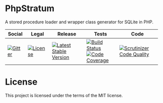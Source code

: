 # PhpStratum

A stored procedure loader and wrapper class generator for SQLite in PHP.

<table>
<thead>
<tr>
<th>Social</th>
<th>Legal</th>
<th>Release</th>
<th>Tests</th>
<th>Code</th>
</tr>
</thead>
<tbody>
<tr>
<td>
<a href="https://gitter.im/SetBased/php-stratum?utm_source=badge&utm_medium=badge&utm_campaign=pr-badge"><img src="https://badges.gitter.im/SetBased/php-stratum.svg" alt="Gitter"/></a>
</td>
<td>
<a href="https://packagist.org/packages/setbased/php-stratum-sqlite-pdo"><img src="https://poser.pugx.org/setbased/php-stratum-sqlite-pdo/license" alt="License"/></a>
</td>
<td>
<a href="https://packagist.org/packages/setbased/php-stratum-sqlite-pdo"><img src="https://poser.pugx.org/setbased/php-stratum-sqlite-pdo/v/stable" alt="Latest Stable Version"/></a><br/>
</td>
<td>
<a href="https://github.com/DatabaseStratum/php-stratum-sqlite-pdo/actions/workflows/unit.yml"><img src="https://github.com/DatabaseStratum/php-stratum-sqlite-pdo/actions/workflows/unit.yml/badge.svg" alt="Build Status"/></a><br/>
<a href="https://codecov.io/gh/DatabaseStratum/php-stratum-sqlite-pdo"><img src="https://codecov.io/gh/DatabaseStratum/php-stratum-sqlite-pdo/branch/master/graph/badge.svg" alt="Code Coverage"/></a>
</td>
<td>
<a href="https://scrutinizer-ci.com/g/DatabaseStratum/php-stratum-sqlite-pdo/?branch=master"><img src="https://scrutinizer-ci.com/g/DatabaseStratum/php-stratum-sqlite-pdo/badges/quality-score.png?b=master" alt="Scrutinizer Code Quality"/></a>
</td>
</tr>
</tbody>
</table>

License
=======

This project is licensed under the terms of the MIT license.


